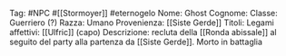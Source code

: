 Tag: #NPC #[[Stormoyer]] #eternogelo 
Nome: Ghost
Cognome: 
Classe: Guerriero (?)
Razza: Umano
Provenienza: [[Siste Gerde]]
Titoli: 
Legami affettivi: [[Ulfric]] (capo)
Descrizione: recluta della [[Ronda abissale]] al seguito del party alla partenza da [[Siste Gerde]]. Morto in battaglia
